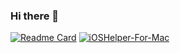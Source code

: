 ### Hi there 👋

<!--
**Fidetro/Fidetro** is a ✨ _special_ ✨ repository because its `README.md` (this file) appears on your GitHub profile.
Theme: https://github.com/anuraghazra/github-readme-stats
Here are some ideas to get you started:

- 🔭 I’m currently working on ...
- 🌱 I’m currently learning ...
- 👯 I’m looking to collaborate on ...
- 🤔 I’m looking for help with ...
- 💬 Ask me about ...
- 📫 How to reach me: ...
- 😄 Pronouns: ...
- ⚡ Fun fact: ...
-->

   [![Readme Card](https://github-readme-stats.vercel.app/api/pin/?username=Fidetro&theme=dracula)](https://github.com/Fidetro)
  [![iOSHelper-For-Mac](https://github-readme-stats.vercel.app/api/pin/?username=Fidetro&repo=iOSHelper-For-Mac&cache_seconds=86400&theme=dracula)](https://github.com/Fidetro/iOSHelper-For-Mac)

